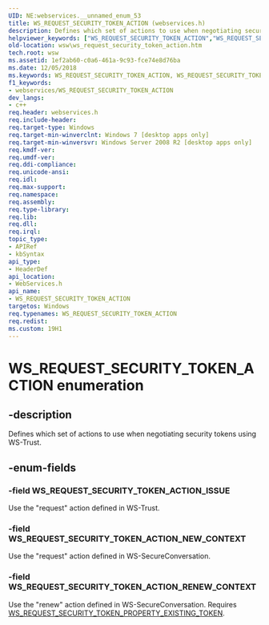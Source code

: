 ```yaml
---
UID: NE:webservices.__unnamed_enum_53
title: WS_REQUEST_SECURITY_TOKEN_ACTION (webservices.h)
description: Defines which set of actions to use when negotiating security tokens using WS-Trust.helpviewer_keywords: ["WS_REQUEST_SECURITY_TOKEN_ACTION","WS_REQUEST_SECURITY_TOKEN_ACTION enumeration [Web Services for Windows]","WS_REQUEST_SECURITY_TOKEN_ACTION_ISSUE","WS_REQUEST_SECURITY_TOKEN_ACTION_NEW_CONTEXT","WS_REQUEST_SECURITY_TOKEN_ACTION_RENEW_CONTEXT","webservices/WS_REQUEST_SECURITY_TOKEN_ACTION","webservices/WS_REQUEST_SECURITY_TOKEN_ACTION_ISSUE","webservices/WS_REQUEST_SECURITY_TOKEN_ACTION_NEW_CONTEXT","webservices/WS_REQUEST_SECURITY_TOKEN_ACTION_RENEW_CONTEXT","wsw.ws_request_security_token_action"]
old-location: wsw\ws_request_security_token_action.htm
tech.root: wsw
ms.assetid: 1ef2ab60-c0a6-461a-9c93-fce74e8d76ba
ms.date: 12/05/2018
ms.keywords: WS_REQUEST_SECURITY_TOKEN_ACTION, WS_REQUEST_SECURITY_TOKEN_ACTION enumeration [Web Services for Windows], WS_REQUEST_SECURITY_TOKEN_ACTION_ISSUE, WS_REQUEST_SECURITY_TOKEN_ACTION_NEW_CONTEXT, WS_REQUEST_SECURITY_TOKEN_ACTION_RENEW_CONTEXT, webservices/WS_REQUEST_SECURITY_TOKEN_ACTION, webservices/WS_REQUEST_SECURITY_TOKEN_ACTION_ISSUE, webservices/WS_REQUEST_SECURITY_TOKEN_ACTION_NEW_CONTEXT, webservices/WS_REQUEST_SECURITY_TOKEN_ACTION_RENEW_CONTEXT, wsw.ws_request_security_token_action
f1_keywords:
- webservices/WS_REQUEST_SECURITY_TOKEN_ACTION
dev_langs:
- c++
req.header: webservices.h
req.include-header: 
req.target-type: Windows
req.target-min-winverclnt: Windows 7 [desktop apps only]
req.target-min-winversvr: Windows Server 2008 R2 [desktop apps only]
req.kmdf-ver: 
req.umdf-ver: 
req.ddi-compliance: 
req.unicode-ansi: 
req.idl: 
req.max-support: 
req.namespace: 
req.assembly: 
req.type-library: 
req.lib: 
req.dll: 
req.irql: 
topic_type:
- APIRef
- kbSyntax
api_type:
- HeaderDef
api_location:
- WebServices.h
api_name:
- WS_REQUEST_SECURITY_TOKEN_ACTION
targetos: Windows
req.typenames: WS_REQUEST_SECURITY_TOKEN_ACTION
req.redist: 
ms.custom: 19H1
---
```


# WS_REQUEST_SECURITY_TOKEN_ACTION enumeration


## -description


Defines which set of actions to use when negotiating security tokens using WS-Trust.
      


## -enum-fields




### -field WS_REQUEST_SECURITY_TOKEN_ACTION_ISSUE

Use the "request" action defined in WS-Trust.
        


### -field WS_REQUEST_SECURITY_TOKEN_ACTION_NEW_CONTEXT

Use the "request" action defined in WS-SecureConversation.
        


### -field WS_REQUEST_SECURITY_TOKEN_ACTION_RENEW_CONTEXT

Use the "renew" action defined in WS-SecureConversation. Requires <a href="https://docs.microsoft.com/windows/desktop/api/webservices/ne-webservices-ws_request_security_token_property_id">WS_REQUEST_SECURITY_TOKEN_PROPERTY_EXISTING_TOKEN</a>.
        

